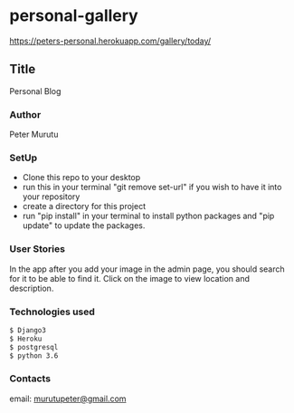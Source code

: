 # personal-gallery
https://peters-personal.herokuapp.com/gallery/today/
## Title
Personal Blog

### Author
Peter Murutu

### SetUp
* Clone this repo to your desktop
* run this in your terminal "git remove set-url" if you wish to have it into your repository
* create a directory for this project
* run "pip install" in your terminal to install python packages and "pip update" to update the packages.


### User Stories
In the app after you add your image in  the admin page, you should search for it to be able to find it.
Click on the image to view location and description.

### Technologies used
```sh
$ Django3
$ Heroku
$ postgresql
$ python 3.6
```

### Contacts
email: murutupeter@gmail.com
